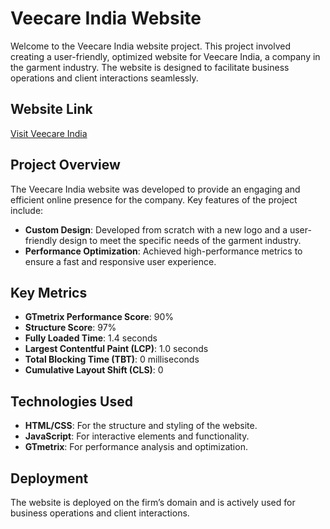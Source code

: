 # Veecare India Website

Welcome to the Veecare India website project. This project involved creating a user-friendly, optimized website for Veecare India, a company in the garment industry. The website is designed to facilitate business operations and client interactions seamlessly.

## Website Link

[Visit Veecare India](https://veecareindia.com)

## Project Overview

The Veecare India website was developed to provide an engaging and efficient online presence for the company. Key features of the project include:

- **Custom Design**: Developed from scratch with a new logo and a user-friendly design to meet the specific needs of the garment industry.
- **Performance Optimization**: Achieved high-performance metrics to ensure a fast and responsive user experience.

## Key Metrics

- **GTmetrix Performance Score**: 90%
- **Structure Score**: 97%
- **Fully Loaded Time**: 1.4 seconds
- **Largest Contentful Paint (LCP)**: 1.0 seconds
- **Total Blocking Time (TBT)**: 0 milliseconds
- **Cumulative Layout Shift (CLS)**: 0

## Technologies Used

- **HTML/CSS**: For the structure and styling of the website.
- **JavaScript**: For interactive elements and functionality.
- **GTmetrix**: For performance analysis and optimization.

## Deployment

The website is deployed on the firm’s domain and is actively used for business operations and client interactions.
